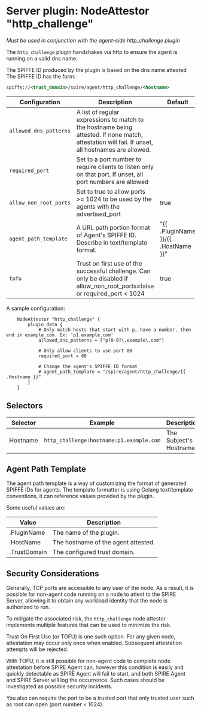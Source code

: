 # Server plugin: NodeAttestor "http_challenge"

*Must be used in conjunction with the agent-side http_challenge plugin*

The `http_challenge` plugin handshakes via http to ensure the agent is running on a valid
dns name.

The SPIFFE ID produced by the plugin is based on the dns name attested
The SPIFFE ID has the form:

```xml
spiffe://<trust_domain>/spire/agent/http_challenge/<hostname>
```

| Configuration           | Description                                                                                                                                               | Default                             |
|-------------------------|-----------------------------------------------------------------------------------------------------------------------------------------------------------|-------------------------------------|
| `allowed_dns_patterns`  | A list of regular expressions to match to the hostname being attested. If none match, attestation will fail. If unset, all hostnames are allowed.         |                                     |
| `required_port`         | Set to a port number to require clients to listen only on that port. If unset, all port numbers are allowed                                               |                                     |
| `allow_non_root_ports`  | Set to true to allow ports >= 1024 to be used by the agents with the advertised_port                                                                      | true                                |
| `agent_path_template`   | A URL path portion format of Agent's SPIFFE ID. Describe in text/template format.                                                                         | "{{ .PluginName }}/{{ .HostName }}" |
| `tofu`                  | Trust on first use of the successful challenge. Can only be disabled if allow_non_root_ports=false or required_port < 1024                                | true                                |

A sample configuration:

```hcl
    NodeAttestor "http_challenge" {
        plugin_data {
            # Only match hosts that start with p, have a number, then end in example.com. Ex: 'p1.example.com'
            allowed_dns_patterns = ["p[0-9]\.example\.com"]

            # Only allow clients to use port 80
            required_port = 80

            # Change the agent's SPIFFE ID format
            # agent_path_template = "/spire/agent/http_challenge/{{ .Hostname }}"
        }
    }
```

## Selectors

| Selector | Example                                  | Description            |
|----------|------------------------------------------|------------------------|
| Hostname | `http_challenge:hostname:p1.example.com` | The Subject's Hostname |

## Agent Path Template

The agent path template is a way of customizing the format of generated SPIFFE IDs for agents.
The template formatter is using Golang text/template conventions, it can reference values provided by the plugin.

Some useful values are:

| Value                 | Description                         |
|-----------------------|-------------------------------------|
| .PluginName           | The name of the plugin.             |
| .HostName             | The hostname of the agent attested. |
| .TrustDomain          | The configured trust domain.        |

## Security Considerations

Generally, TCP ports are accessible to any user of the node. As a result, it is possible for non-agent code running on a node to attest to the SPIRE Server, allowing it to obtain any workload identity that the node is authorized to run.

To mitigate the associated risk, the `http_challenge` node attestor implements multiple features that can be used to minimize the risk.

Trust On First Use (or TOFU) is one such option. For any given node, attestation may occur only once when enabled. Subsequent attestation attempts will be rejected.

With TOFU, it is still possible for non-agent code to complete node attestation before SPIRE Agent can, however this condition is easily and quickly detectable as SPIRE Agent will fail to start, and both SPIRE Agent and SPIRE Server will log the occurrence. Such cases should be investigated as possible security incidents.

You also can require the port to be a trusted port that only trusted user such as root can open (port number < 1024).
